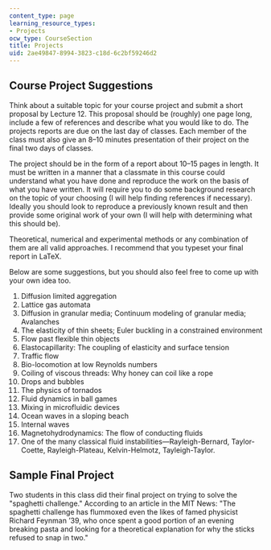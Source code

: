 ```yaml
---
content_type: page
learning_resource_types:
- Projects
ocw_type: CourseSection
title: Projects
uid: 2ae49847-8994-3823-c18d-6c2bf59246d2
---
```


Course Project Suggestions
--------------------------

Think about a suitable topic for your course project and submit a short proposal by Lecture 12. This proposal should be (roughly) one page long, include a few of references and describe what you would like to do. The projects reports are due on the last day of classes. Each member of the class must also give an 8–10 minutes presentation of their project on the final two days of classes.

The project should be in the form of a report about 10–15 pages in length. It must be written in a manner that a classmate in this course could understand what you have done and reproduce the work on the basis of what you have written. It will require you to do some background research on the topic of your choosing (I will help finding references if necessary). Ideally you should look to reproduce a previously known result and then provide some original work of your own (I will help with determining what this should be).

Theoretical, numerical and experimental methods or any combination of them are all valid approaches. I recommend that you typeset your final report in LaTeX.

Below are some suggestions, but you should also feel free to come up with your own idea too.

1.  Diffusion limited aggregation
2.  Lattice gas automata
3.  Diffusion in granular media; Continuum modeling of granular media; Avalanches
4.  The elasticity of thin sheets; Euler buckling in a constrained environment
5.  Flow past flexible thin objects
6.  Elastocapillarity: The coupling of elasticity and surface tension
7.  Traffic flow
8.  Bio-locomotion at low Reynolds numbers
9.  Coiling of viscous threads: Why honey can coil like a rope
10.  Drops and bubbles
11.  The physics of tornados
12.  Fluid dynamics in ball games
13.  Mixing in microfluidic devices
14.  Ocean waves in a sloping beach
15.  Internal waves
16.  Magnetohydrodynamics: The flow of conducting fluids
17.  One of the many classical fluid instabilities—Rayleigh-Bernard, Taylor-Coette, Rayleigh-Plateau, Kelvin-Helmotz, Tayleigh-Taylor.

Sample Final Project
--------------------

Two students in this class did their final project on trying to solve the "spaghetti challenge." According to an article in the MIT News: "The spaghetti challenge has flummoxed even the likes of famed physicist Richard Feynman ’39, who once spent a good portion of an evening breaking pasta and looking for a theoretical explanation for why the sticks refused to snap in two."